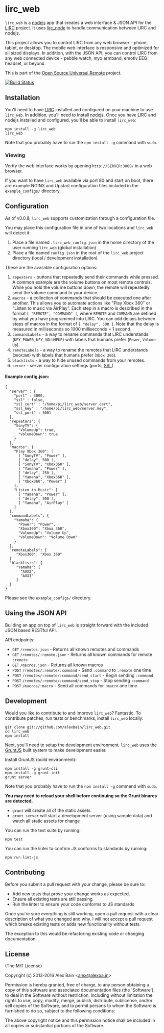 lirc_web
========

``lirc_web`` is a [nodejs](http://nodejs.org) app that creates a web interface & JSON API for the [LIRC](http://lirc.org) project. It uses [lirc_node](https://github.com/alexbain/lirc_node) to handle communication between LIRC and nodejs.

This project allows you to control LIRC from any web browser - phone, tablet, or desktop. The mobile web interface is responsive and optimized for all sized displays. In addition, with the JSON API, you can control LIRC from any web connected device - pebble watch, myo armband, emotiv EEG headset, or beyond.

This is part of the [Open Source Universal Remote](http://opensourceuniversalremote.com) project.

[![Build Status](https://travis-ci.org/alexbain/lirc_web.png)](https://travis-ci.org/alexbain/lirc_web)

## Installation

You'll need to have [LIRC](http://lirc.org) installed and configured on your machine to use ``lirc_web``. In addition, you'll need to install [nodejs](http://nodejs.org). Once you have LIRC and nodejs installed and configured, you'll be able to install ``lirc_web``:

    npm install -g lirc_web
    lirc_web

Note that you probably have to run the `npm install -g` command with `sudo`.

### Viewing

Verify the web interface works by opening ``http://SERVER:3000/`` in a web browser.

If you want to have `lirc_web`  available via port 80 and start on boot, there are example NGINX and Upstart configuration files included in the ``example_configs/`` directory.

## Configuration

As of v0.0.8, ``lirc_web`` supports customization through a configuration file.

You may place this configuration file in one of two locations and `lirc_web` will detect it:

1. Place a file named `.lirc_web_config.json` in the home directory of the user running `lirc_web` (global installation)
2. Place a file named `config.json` in the root of the `lirc_web` project directory (local / development installation)

These are the available configuration options:

1. ``repeaters`` - buttons that repeatedly send their commands while pressed. A common example are the volume buttons on most remote controls. While you hold the volume buttons down, the remote will repeatedly send the volume command to your device.
2. ``macros`` - a collection of commands that should be executed one after another. This allows you to automate actions like "Play Xbox 360" or "Listen to music via AirPlay". Each step in a macro is described in the format ``[ "REMOTE", "COMMAND" ]``, where ``REMOTE`` and ``COMMAND`` are defined by what you have programmed into LIRC. You can add delays between steps of macros in the format of ``[ "delay", 500 ]``. Note that the delay is measured in milliseconds so 1000 milliseconds = 1 second.
3. ``commandLabels`` - a way to rename commands that LIRC understands (``KEY_POWER``, ``KEY_VOLUMEUP``) with labels that humans prefer (``Power``, ``Volume Up``).
4. ``remoteLabels`` - a way to rename the remotes that LIRC understands (``XBOX360``) with labels that humans prefer (``Xbox 360``).
5. ``blacklists`` - a way to hide unused commands from your remotes.
6. ``server`` - server configuration settings (ports, [SSL](http://serverfault.com/a/366374)).


#### Example config.json:


    {
      "server" : {
        "port" : 3000,
        "ssl" : false,
        "ssl_cert" : "/home/pi/lirc_web/server.cert",
        "ssl_key" : "/home/pi/lirc_web/server.key",
        "ssl_port" : 3001
      },
      "repeaters": {
        "SonyTV": {
          "VolumeUp": true,
          "VolumeDown": true
        }
      },
      "macros": {
        "Play Xbox 360": [
          [ "SonyTV", "Power" ],
          [ "delay", 500 ],
          [ "SonyTV", "Xbox360" ],
          [ "Yamaha", "Power" ],
          [ "delay", 250 ],
          [ "Yamaha", "Xbox360" ],
          [ "Xbox360", "Power" ]
        ],
        "Listen to Music": [
          [ "Yamaha", "Power" ],
          [ "delay", 500 ],
          [ "Yamaha", "AirPlay" ]
        ]
      },
      "commandLabels": {
        "Yamaha": {
          "Power": "Power",
          "Xbox360": "Xbox 360",
          "VolumeUp": "Volume Up",
          "VolumeDown": "Volume Down"
        }
      },
      "remoteLabels": {
         "Xbox360": "Xbox 360"
      }
      "blacklists": {
         "Yamaha": [
           "AUX2",
           "AUX3"
         ]
      }
    }

Please see the `example_configs/` directory.


## Using the JSON API

Building an app on top of `lirc_web` is straight forward with the included JSON based RESTful API.

API endpoints:

* ``GET`` ``/remotes.json`` - Returns all known remotes and commands
* ``GET`` ``/remotes/:remote.json`` - Returns all known commands for remote ``:remote``
* ``GET`` ``/macros.json`` - Returns all known macros
* ``POST`` ``/remotes/:remote/:command`` - Send ``:command`` to ``:remote`` one time
* ``POST`` ``/remotes/:remote/:command/send_start`` - Begin sending ``:command``
* ``POST`` ``/remotes/:remote/:command/send_stop`` - Stop sending ``:command``
* ``POST`` ``/macros/:macro`` - Send all commands for ``:macro`` one time


## Development

Would you like to contribute to and improve ``lirc_web``? Fantastic. To contribute
patches, run tests or benchmarks, install ``lirc_web`` locally:

    git clone git://github.com/alexbain/lirc_web.git
    cd lirc_web
    npm install

Next, you'll need to setup the development environment. ``lirc_web`` uses the [GruntJS](http://gruntjs.com/) built system to make development easier.

Install GruntJS (build environment):

    npm install -g grunt-cli
    npm install -g grunt-init
    grunt server

Note that you probably have to run the `npm install -g` command with `sudo`.

**You may need to reload your shell before continuing so the Grunt binares are detected.**

* ``grunt`` will create all of the static assets.
* ``grunt server`` will start a development server (using sample data) and watch all static assets for change

You can run the test suite by running:

```
npm test
```

You can run the linter to confirm JS conforms to standards by running:

```
npm run lint-js
```

## Contributing

Before you submit a pull request with your change, please be sure to:

* Add new tests that prove your change works as expected.
* Ensure all existing tests are still passing.
* Run the linter to ensure your code conforms to JS standards

Once you're sure everything is still working, open a pull request with a clear
description of what you changed and why. I will not accept a pull request which
breaks existing tests or adds new functionality without tests.

The exception to this would be refactoring existing code or changing documentation.


## License

(The MIT License)

Copyright (c) 2013-2016 Alex Bain &lt;alex@alexba.in&gt;

Permission is hereby granted, free of charge, to any person obtaining
a copy of this software and associated documentation files (the
'Software'), to deal in the Software without restriction, including
without limitation the rights to use, copy, modify, merge, publish,
distribute, sublicense, and/or sell copies of the Software, and to
permit persons to whom the Software is furnished to do so, subject to
the following conditions:

The above copyright notice and this permission notice shall be
included in all copies or substantial portions of the Software.


